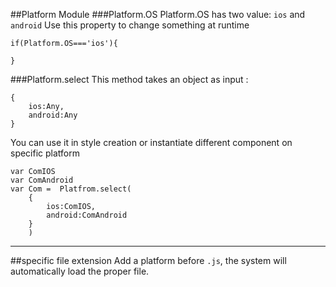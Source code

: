 ##Platform Module
###Platform.OS
Platform.OS has two value: `ios` and `android`
Use this property to change something at runtime
    
    if(Platform.OS==='ios'){
    
    }
###Platform.select
This method takes an object as input :
    
    {
        ios:Any,
        android:Any
    }
You can use it in style creation or instantiate different component on specific platform
    
    var ComIOS
    var ComAndroid
    var Com =  Platfrom.select(
        {
            ios:ComIOS,
            android:ComAndroid
        }
        )

---
##specific file extension
Add a platform before `.js`, the system will automatically load the proper file.
    